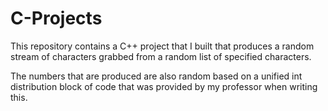 # C-Projects
This repository contains a C++ project that I built that produces a random stream of characters
grabbed from a random list of specified characters.

The numbers that are produced are also random based on a unified int distribution block of code
that was provided by my professor when writing this.
